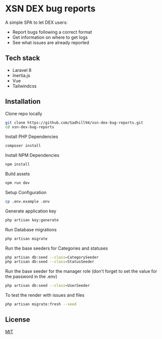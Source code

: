 # XSN DEX bug reports

A simple SPA to let DEX users:
- Report bugs following a correct format
- Get information on where to get logs
- See what issues are already reported

## Tech stack

- Laravel 8
- Inertia.js
- Vue
- Tailwindcss

## Installation

Clone repo locally

```bash
git clone https://github.com/Sadhill94/xsn-dex-bug-reports.git
cd xsn-dex-bug-reports
```

Install PHP Dependencies

```bash
composer install
```

Install NPM Dependencies

```bash
npm install
```

Build assets

```bash
npm run dev
```

Setup Configuration

```bash
cp .env.example .env
```

Generate application key

```bash
php artisan key:generate
```

Run Database migrations

```bash
php artisan migrate
```

Run the base seeders for Categories and statuses

```bash
php artisan db:seed --class=CategorySeeder
php artisan db:seed --class=StatusSeeder
```

Run the base seeder for the manager role (don't forget to set the value for the password in the .env)
```bash
php artisan db:seed --class=UserSeeder
```

To test the render with issues and files
```bash
php artisan migrate:fresh --seed
```

## License

[MIT](https://choosealicense.com/licenses/mit/)
